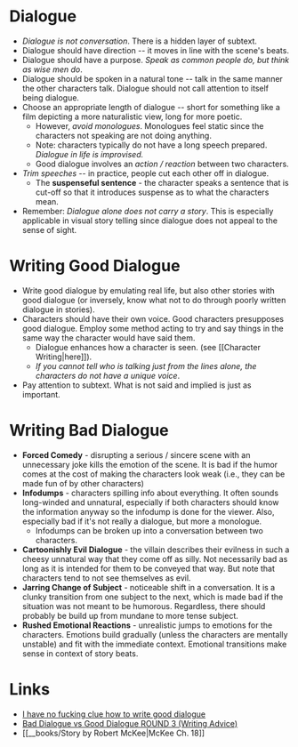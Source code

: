 # Dialogue
* *Dialogue is not conversation*. There is a hidden layer of subtext.
* Dialogue should have direction -- it moves in line with the scene's beats.
* Dialogue should have a purpose. *Speak as common people do, but think as wise men do*.
* Dialogue should be spoken in a natural tone -- talk in the same manner the other characters talk. Dialogue should not call attention to itself being dialogue.
* Choose an appropriate length of dialogue -- short for something like a film depicting a more naturalistic view, long for more poetic.
	* However, *avoid monologues*. Monologues feel static since the characters not speaking are not doing anything.
	* Note: characters typically do not have a long speech prepared. *Dialogue in life is improvised.*
	* Good dialogue involves an *action / reaction* between two characters.
* *Trim speeches* -- in practice, people cut each other off in dialogue. 
	* The **suspenseful sentence** - the character speaks a sentence that is cut-off so that it introduces suspense as to what the characters mean.
* Remember: *Dialogue alone does not carry a story*. This is especially applicable in visual story telling since dialogue does not appeal to the sense of sight.
# Writing Good Dialogue
* Write good dialogue by emulating real life, but also other stories with good dialogue (or inversely, know what not to do through poorly written dialogue in stories). 
* Characters should have their own voice. Good characters presupposes good dialogue. Employ some method acting to try and say things in the same way the character would have said them.
	* Dialogue enhances how a character is seen. (see [[Character Writing|here]]).
	* *If you cannot tell who is talking just from the lines alone, the characters do not have a unique voice*. 
* Pay attention to subtext. What is not said and implied is just as important.

# Writing Bad Dialogue
* **Forced Comedy** - disrupting a serious / sincere scene with an unnecessary joke kills the emotion of the scene. It is bad if the humor comes at the cost of making the characters look weak (i.e., they can be made fun of by other characters)
* **Infodumps** - characters spilling info about everything. It often sounds long-winded and unnatural, especially if both characters should know the information anyway so the infodump is done for the viewer. Also, especially bad if it's not really a dialogue, but more a monologue.
	* Infodumps can be broken up into a conversation between two characters.
* **Cartoonishly Evil Dialogue** - the villain describes their evilness in such a cheesy unnatural way that they come off as silly. Not necessarily bad as long as it is intended for them to be conveyed that way. But note that characters tend to not see themselves as evil.
* **Jarring Change of Subject** - noticeable shift in a conversation. It is a clunky transition from one subject to the next, which is made bad if the situation was not meant to be humorous. Regardless, there should probably be build up from mundane to more tense subject.
* **Rushed Emotional Reactions** - unrealistic jumps to emotions for the characters. Emotions build gradually (unless the characters are mentally unstable) and fit with the immediate context. Emotional transitions make sense in context of story beats.
# Links
* [I have no fucking clue how to write good dialogue](https://www.reddit.com/r/writing/comments/bxqzcf/i_have_no_fucking_clue_how_to_write_good_dialogue/)
* [Bad Dialogue vs Good Dialogue ROUND 3 (Writing Advice)](https://www.youtube.com/watch?v=RlJBshzgJ1w)
* [[__books/Story by Robert McKee|McKee Ch. 18]]